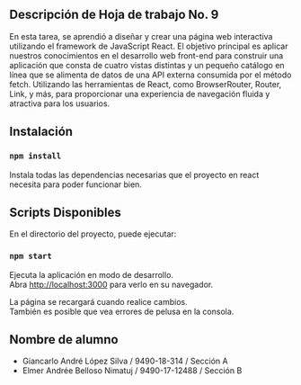 ## Descripción de Hoja de trabajo No. 9

En esta tarea, se aprendió a diseñar y crear una página web interactiva utilizando el framework de JavaScript React. El objetivo principal es aplicar nuestros conocimientos en el desarrollo web front-end para construir una aplicación que consta de cuatro vistas distintas y un pequeño catálogo en línea que se alimenta de datos de una API externa consumida por el método fetch. Utilizando las herramientas de React, como BrowserRouter, Router, Link, y más, para proporcionar una experiencia de navegación fluida y atractiva para los usuarios.



## Instalación

### `npm install`

Instala todas las dependencias necesarias que el proyecto en react necesita para poder funcionar bien.

## Scripts Disponibles

En el directorio del proyecto, puede ejecutar:

### `npm start`

Ejecuta la aplicación en modo de desarrollo.\
Abra [http://localhost:3000](http://localhost:3000) para verlo en su navegador.

La página se recargará cuando realice cambios.\
También es posible que vea errores de pelusa en la consola.

## Nombre de alumno

- Giancarlo André López Silva / 9490-18-314 / Sección A
- Elmer Andrée Belloso Nimatuj / 9490-17-12488 / Sección B